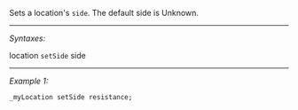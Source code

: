 Sets a location's `side`. The default side is Unknown.


---
*Syntaxes:*

location `setSide` side

---
*Example 1:*

```sqf
_myLocation setSide resistance;
```